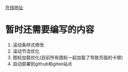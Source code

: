 [在线地址](https://carolin-violet.github.io/navigation/)
# 暂时还需要编写的内容
1. 滚动条样式修改
2. 滚动节流优化
3. 图标加载优化(目前所有图标一起加载了导致页面的卡顿)
4. 自动部署到github和gitee站点
